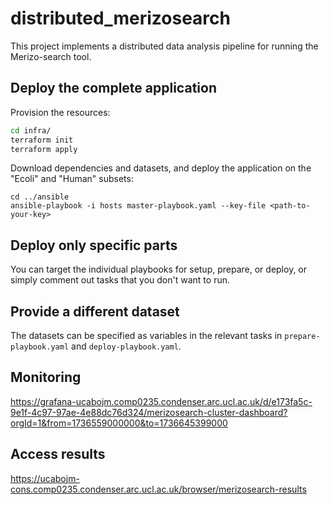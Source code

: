 # distributed_merizosearch
This project implements a distributed data analysis pipeline for running the Merizo-search tool.

## Deploy the complete application
Provision the resources:
```bash
cd infra/
terraform init
terraform apply
```
Download dependencies and datasets, and deploy the application on the "Ecoli" and "Human" subsets:
```
cd ../ansible
ansible-playbook -i hosts master-playbook.yaml --key-file <path-to-your-key>
```
## Deploy only specific parts 
You can target the individual playbooks for setup, prepare, or deploy, or simply comment out tasks that you don't want to run. 

## Provide a different dataset
The datasets can be specified as variables in the relevant tasks in  `prepare-playbook.yaml` and `deploy-playbook.yaml`.

## Monitoring
https://grafana-ucabojm.comp0235.condenser.arc.ucl.ac.uk/d/e173fa5c-9e1f-4c97-97ae-4e88dc76d324/merizosearch-cluster-dashboard?orgId=1&from=1736559000000&to=1736645399000 

## Access results
https://ucabojm-cons.comp0235.condenser.arc.ucl.ac.uk/browser/merizosearch-results
